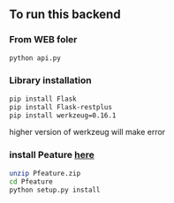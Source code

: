 ## To run this backend
### From WEB foler
```bash
python api.py
```

### Library installation
```bash
pip install Flask
pip install Flask-restplus
pip install werkzeug=0.16.1
```
higher version of werkzeug will make error
### install Peature [here](https://github.com/raghavagps/Pfeature/raw/master/PyLib/Pfeature.zip)
```bash
unzip Pfeature.zip
cd Pfeature
python setup.py install
```
